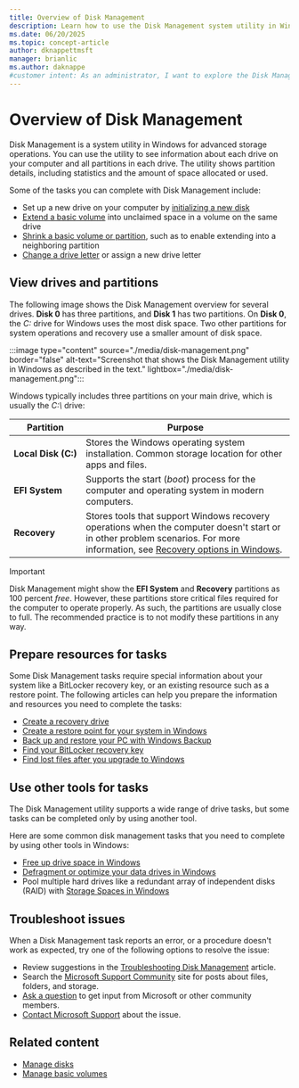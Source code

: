 ```yaml
---
title: Overview of Disk Management
description: Learn how to use the Disk Management system utility in Windows to initialize drives, extend volumes, shrink partitions, and change drive letters.
ms.date: 06/20/2025
ms.topic: concept-article
author: dknappettmsft
manager: brianlic
ms.author: daknappe
#customer intent: As an administrator, I want to explore the Disk Management utility in Windows, so I can initialize drives, extend volumes, shrink partitions, and change drive letters.
---
```


# Overview of Disk Management

Disk Management is a system utility in Windows for advanced storage operations. You can use the utility to see information about each drive on your computer and all partitions in each drive. The utility shows partition details, including statistics and the amount of space allocated or used.

Some of the tasks you can complete with Disk Management include:

- Set up a new drive on your computer by [initializing a new disk](initialize-new-disks.md)
- [Extend a basic volume](extend-a-basic-volume.md) into unclaimed space in a volume on the same drive
- [Shrink a basic volume or partition](shrink-a-basic-volume.md), such as to enable extending into a neighboring partition
- [Change a drive letter](change-a-drive-letter.md) or assign a new drive letter

## View drives and partitions

The following image shows the Disk Management overview for several drives. **Disk 0** has three partitions, and **Disk 1** has two partitions. On **Disk 0**, the *C:* drive for Windows uses the most disk space. Two other partitions for system operations and recovery use a smaller amount of disk space.

:::image type="content" source="./media/disk-management.png" border="false" alt-text="Screenshot that shows the Disk Management utility in Windows as described in the text." lightbox="./media/disk-management.png":::

Windows typically includes three partitions on your main drive, which is usually the *C:\\* drive:

| Partition | Purpose |
|-----------|---------|
| **Local&#160;Disk&#160;(C:)** | Stores the Windows operating system installation. Common storage location for other apps and files. | 
| **EFI&#160;System**| Supports the start (_boot_) process for the computer and operating system in modern computers. |
| **Recovery** | Stores tools that support Windows recovery operations when the computer doesn't start or in other problem scenarios. For more information, see [Recovery options in Windows](https://support.microsoft.com/windows/recovery-options-in-windows-31ce2444-7de3-818c-d626-e3b5a3024da5). |

> [!IMPORTANT]
> Disk Management might show the **EFI System** and **Recovery** partitions as 100 percent _free_. However, these partitions store critical files required for the computer to operate properly. As such, the partitions are usually close to full. The recommended practice is to not modify these partitions in any way.

## Prepare resources for tasks

Some Disk Management tasks require special information about your system like a BitLocker recovery key, or an existing resource such as a restore point. The following articles can help you prepare the information and resources you need to complete the tasks:

- [Create a recovery drive](https://support.microsoft.com/windows/create-a-recovery-drive-abb4691b-5324-6d4a-8766-73fab304c246)
- [Create a restore point for your system in Windows](https://support.microsoft.com/windows/system-protection-e9126e6e-fa64-4f5f-874d-9db90e57645a)
- [Back up and restore your PC with Windows Backup](https://support.microsoft.com/windows/back-up-and-restore-with-windows-backup-87a81f8a-78fa-456e-b521-ac0560e32338)
- [Find your BitLocker recovery key](https://support.microsoft.com/windows/find-your-bitlocker-recovery-key-6b71ad27-0b89-ea08-f143-056f5ab347d6)
- [Find lost files after you upgrade to Windows](https://support.microsoft.com/windows/find-lost-files-after-the-upgrade-to-windows-10-or-11-10af49aa-b372-b067-a334-2314401297a9)

## Use other tools for tasks

The Disk Management utility supports a wide range of drive tasks, but some tasks can be completed only by using another tool.

Here are some common disk management tasks that you need to complete by using other tools in Windows:

- [Free up drive space in Windows](https://support.microsoft.com/windows/free-up-drive-space-in-windows-85529ccb-c365-490d-b548-831022bc9b32)
- [Defragment or optimize your data drives in Windows](https://support.microsoft.com/windows/defragment-optimize-your-data-drives-in-windows-54d4fed1-c96e-46db-b843-8c6b34bd27a4)
- Pool multiple hard drives like a redundant array of independent disks (RAID) with [Storage Spaces in Windows](https://support.microsoft.com/windows/storage-spaces-in-windows-b6c8b540-b8d8-fb8a-e7ab-4a75ba11f9f2)

## Troubleshoot issues

When a Disk Management task reports an error, or a procedure doesn't work as expected, try one of the following options to resolve the issue:

- Review suggestions in the [Troubleshooting Disk Management](troubleshooting-disk-management.md) article.
- Search the [Microsoft Support Community](https://answers.microsoft.com) site for posts about files, folders, and storage.
- [Ask a question](https://answers.microsoft.com/newthread?threadtype=Questions) to get input from Microsoft or other community members.
- [Contact Microsoft Support](https://support.microsoft.com/contactus/) about the issue.

## Related content

- [Manage disks](manage-disks.md)
- [Manage basic volumes](manage-basic-volumes.md)